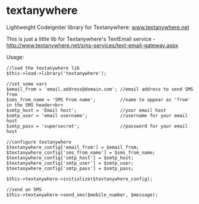 textanywhere
============

Lightweight CodeIgniter library for Textanywhere: www.textanywhere.net

This is just a little lib for Textanywhere's TextEmail service - http://www.textanywhere.net/sms-services/text-email-gateway.aspx

Usage:

    //load the textanywhere lib
    $this->load->library('textanywhere');

    //set some vars
    $email_from = 'email.address@domain.com'; //email address to send SMS from
    $sms_from_name = 'SMS From name';         //name to appear as 'from' in the SMS header<br>
    $smtp_host = 'Email host';                //your email host
    $smtp_user = 'email username';            //username for your email host
    $smtp_pass = 'supersecret';               //password for your email host

    //configure textanywhere
    $textanywhere_config['email_from'] = $email_from;
    $textanywhere_config['sms_from_name'] = $sms_from_name;
    $textanywhere_config['smtp_host'] = $smtp_host;
    $textanywhere_config['smtp_user'] = $smtp_user;
    $textanywhere_config['smtp_pass'] = $smtp_pass;

    $this->textanywhere->initialize($textanywhere_config);

    //send an SMS
    $this->textanywhere->send_sms($mobile_number, $message);
